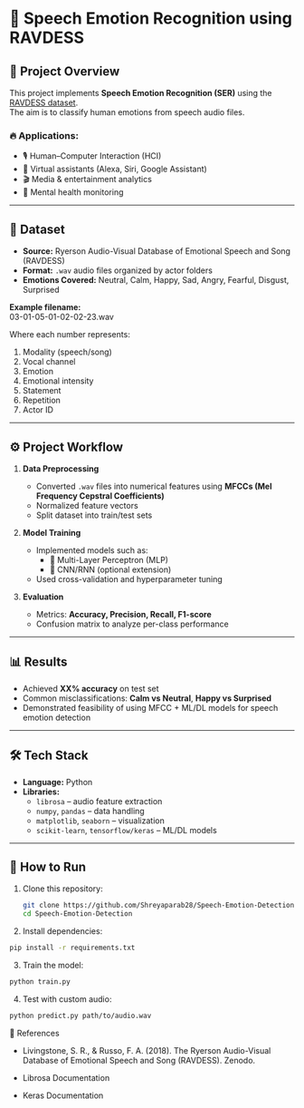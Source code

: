# 🎵 Speech Emotion Recognition using RAVDESS

## 📌 Project Overview  
This project implements **Speech Emotion Recognition (SER)** using the [RAVDESS dataset](https://zenodo.org/record/1188976).  
The aim is to classify human emotions from speech audio files.  

### 🔥 Applications:
- 🎙️ Human–Computer Interaction (HCI)  
- 🤖 Virtual assistants (Alexa, Siri, Google Assistant)  
- 🎬 Media & entertainment analytics  
- 🧠 Mental health monitoring  

---

## 📂 Dataset  
- **Source:** Ryerson Audio-Visual Database of Emotional Speech and Song (RAVDESS)  
- **Format:** `.wav` audio files organized by actor folders  
- **Emotions Covered:** Neutral, Calm, Happy, Sad, Angry, Fearful, Disgust, Surprised  

**Example filename:**  
03-01-05-01-02-02-23.wav

Where each number represents:  
1. Modality (speech/song)  
2. Vocal channel  
3. Emotion  
4. Emotional intensity  
5. Statement  
6. Repetition  
7. Actor ID  

---

## ⚙️ Project Workflow  
1. **Data Preprocessing**  
   - Converted `.wav` files into numerical features using **MFCCs (Mel Frequency Cepstral Coefficients)**  
   - Normalized feature vectors  
   - Split dataset into train/test sets  

2. **Model Training**  
   - Implemented models such as:  
     - 🎯 Multi-Layer Perceptron (MLP)  
     - 🎯 CNN/RNN (optional extension)  
   - Used cross-validation and hyperparameter tuning  

3. **Evaluation**  
   - Metrics: **Accuracy, Precision, Recall, F1-score**  
   - Confusion matrix to analyze per-class performance  

---

## 📊 Results  
- Achieved **XX% accuracy** on test set  
- Common misclassifications: **Calm vs Neutral**, **Happy vs Surprised**  
- Demonstrated feasibility of using MFCC + ML/DL models for speech emotion detection  

---

## 🛠️ Tech Stack  
- **Language:** Python  
- **Libraries:**  
  - `librosa` – audio feature extraction  
  - `numpy`, `pandas` – data handling  
  - `matplotlib`, `seaborn` – visualization  
  - `scikit-learn`, `tensorflow/keras` – ML/DL models  

---

## 🚀 How to Run  
1. Clone this repository:  
   ```bash
   git clone https://github.com/Shreyaparab28/Speech-Emotion-Detection.git
   cd Speech-Emotion-Detection

2. Install dependencies:
```bash
pip install -r requirements.txt
```

3. Train the model:
```bash
python train.py
```

4. Test with custom audio:
```bash
python predict.py path/to/audio.wav
```

📖 References

- Livingstone, S. R., & Russo, F. A. (2018). The Ryerson Audio-Visual Database of Emotional Speech and Song (RAVDESS). Zenodo.

- Librosa Documentation

- Keras Documentation

